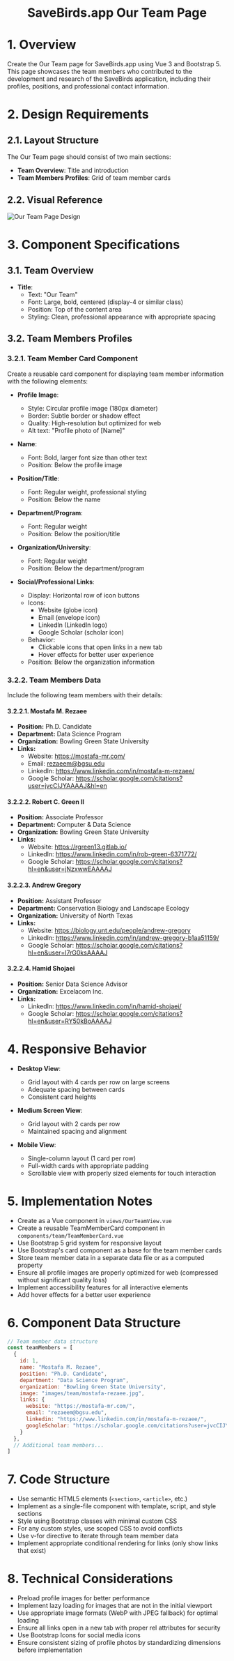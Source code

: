 <h1 align="center">SaveBirds.app Our Team Page</h1>

# 1. Overview
Create the Our Team page for SaveBirds.app using Vue 3 and Bootstrap 5. This page showcases the team members who contributed to the development and research of the SaveBirds application, including their profiles, positions, and professional contact information.

# 2. Design Requirements

## 2.1. Layout Structure
The Our Team page should consist of two main sections:
- **Team Overview**: Title and introduction
- **Team Members Profiles**: Grid of team member cards

## 2.2. Visual Reference
![Our Team Page Design](images/Our-Team.png)

# 3. Component Specifications

## 3.1. Team Overview
- **Title**:
  - Text: "Our Team"
  - Font: Large, bold, centered (display-4 or similar class)
  - Position: Top of the content area
  - Styling: Clean, professional appearance with appropriate spacing

## 3.2. Team Members Profiles

### 3.2.1. Team Member Card Component
Create a reusable card component for displaying team member information with the following elements:

- **Profile Image**:
  - Style: Circular profile image (180px diameter)
  - Border: Subtle border or shadow effect
  - Quality: High-resolution but optimized for web
  - Alt text: "Profile photo of [Name]"

- **Name**:
  - Font: Bold, larger font size than other text
  - Position: Below the profile image

- **Position/Title**:
  - Font: Regular weight, professional styling
  - Position: Below the name

- **Department/Program**:
  - Font: Regular weight
  - Position: Below the position/title

- **Organization/University**:
  - Font: Regular weight
  - Position: Below the department/program

- **Social/Professional Links**:
  - Display: Horizontal row of icon buttons
  - Icons:
    - Website (globe icon)
    - Email (envelope icon)
    - LinkedIn (LinkedIn logo)
    - Google Scholar (scholar icon)
  - Behavior: 
    - Clickable icons that open links in a new tab
    - Hover effects for better user experience
  - Position: Below the organization information

### 3.2.2. Team Members Data
Include the following team members with their details:

#### 3.2.2.1. Mostafa M. Rezaee
- **Position:** Ph.D. Candidate
- **Department:** Data Science Program
- **Organization:** Bowling Green State University
- **Links:**
  - Website: https://mostafa-mr.com/
  - Email: rezaeem@bgsu.edu
  - LinkedIn: https://www.linkedin.com/in/mostafa-m-rezaee/
  - Google Scholar: https://scholar.google.com/citations?user=jvcCIJYAAAAJ&hl=en

#### 3.2.2.2. Robert C. Green II
- **Position:** Associate Professor
- **Department:** Computer & Data Science
- **Organization:** Bowling Green State University
- **Links:**
  - Website: https://rgreen13.gitlab.io/
  - LinkedIn: https://www.linkedin.com/in/rob-green-6371772/
  - Google Scholar: https://scholar.google.com/citations?hl=en&user=jNzxwwEAAAAJ

#### 3.2.2.3. Andrew Gregory
- **Position:** Assistant Professor
- **Department:** Conservation Biology and Landscape Ecology
- **Organization:** University of North Texas
- **Links:**
  - Website: https://biology.unt.edu/people/andrew-gregory
  - LinkedIn: https://www.linkedin.com/in/andrew-gregory-b1aa51159/
  - Google Scholar: https://scholar.google.com/citations?hl=en&user=I7rG0ksAAAAJ

#### 3.2.2.4. Hamid Shojaei
- **Position:** Senior Data Science Advisor
- **Organization:** Excelacom Inc.
- **Links:**
  - LinkedIn: https://www.linkedin.com/in/hamid-shojaei/
  - Google Scholar: https://scholar.google.com/citations?hl=en&user=RY50kBoAAAAJ

# 4. Responsive Behavior
- **Desktop View**:
  - Grid layout with 4 cards per row on large screens
  - Adequate spacing between cards
  - Consistent card heights

- **Medium Screen View**:
  - Grid layout with 2 cards per row
  - Maintained spacing and alignment

- **Mobile View**:
  - Single-column layout (1 card per row)
  - Full-width cards with appropriate padding
  - Scrollable view with properly sized elements for touch interaction

# 5. Implementation Notes
- Create as a Vue component in `views/OurTeamView.vue`
- Create a reusable TeamMemberCard component in `components/team/TeamMemberCard.vue`
- Use Bootstrap 5 grid system for responsive layout
- Use Bootstrap's card component as a base for the team member cards
- Store team member data in a separate data file or as a computed property
- Ensure all profile images are properly optimized for web (compressed without significant quality loss)
- Implement accessibility features for all interactive elements
- Add hover effects for a better user experience

# 6. Component Data Structure
```javascript
// Team member data structure
const teamMembers = [
  {
    id: 1,
    name: "Mostafa M. Rezaee",
    position: "Ph.D. Candidate",
    department: "Data Science Program",
    organization: "Bowling Green State University",
    image: "images/team/mostafa-rezaee.jpg",
    links: {
      website: "https://mostafa-mr.com/",
      email: "rezaeem@bgsu.edu",
      linkedin: "https://www.linkedin.com/in/mostafa-m-rezaee/",
      googleScholar: "https://scholar.google.com/citations?user=jvcCIJYAAAAJ&hl=en"
    }
  },
  // Additional team members...
]
```

# 7. Code Structure
- Use semantic HTML5 elements (`<section>`, `<article>`, etc.)
- Implement as a single-file component with template, script, and style sections
- Style using Bootstrap classes with minimal custom CSS
- For any custom styles, use scoped CSS to avoid conflicts
- Use v-for directive to iterate through team member data
- Implement appropriate conditional rendering for links (only show links that exist)

# 8. Technical Considerations
- Preload profile images for better performance
- Implement lazy loading for images that are not in the initial viewport
- Use appropriate image formats (WebP with JPEG fallback) for optimal loading
- Ensure all links open in a new tab with proper rel attributes for security
- Use Bootstrap Icons for social media icons
- Ensure consistent sizing of profile photos by standardizing dimensions before implementation
